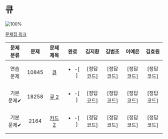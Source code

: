
# 큐

![100%](https://progress-bar.dev/3/?scale=3&title=progress&width=500&color=babaca&suffix=/3)

[문제집 링크](https://www.acmicpc.net/workbook/view/7310)

| 문제 분류 | 문제 | 문제 제목 | 완료 | 김지환 | 김범조 | 이예은 | 김효원 |
| :--: | :--: | :--: | :--: | :--: | :--: | :--: | :--: |
| 연습 문제 | 10845 | [큐](https://www.acmicpc.net/problem/10845) | <ul><li> -[ ] </li></ul> | [정답 코드] | [정답 코드] | [정답 코드] | [정답 코드] |
| 기본 문제✔ | 18258 | [큐 2](https://www.acmicpc.net/problem/18258) | <ul><li> -[ ] </li></ul> | [정답 코드] | [정답 코드] | [정답 코드] | [정답 코드] |
| 기본 문제✔ | 2164 | [카드2](https://www.acmicpc.net/problem/2164) | <ul><li> -[ ] </li></ul> | [정답 코드] | [정답 코드] | [정답 코드] | [정답 코드] |
